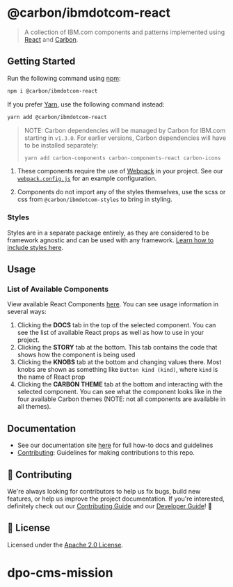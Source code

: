 # @carbon/ibmdotcom-react

> A collection of IBM.com components and patterns implemented using
> [React](https://reactjs.org/) and
> [Carbon](https://www.carbondesignsystem.com/).

## Getting Started

Run the following command using [npm](https://www.npmjs.com/):

```bash
npm i @carbon/ibmdotcom-react
```

If you prefer [Yarn](https://yarnpkg.com/en/), use the following command
instead:

```bash
yarn add @carbon/ibmdotcom-react
```

> NOTE: Carbon dependencies will be managed by Carbon for IBM.com starting in
> `v1.3.0`. For earlier versions, Carbon dependencies will have to be installed
> separately:
>
> ```bash
> yarn add carbon-components carbon-components-react carbon-icons
> ```

1. These components require the use of [Webpack](https://webpack.js.org/) in
   your project. See our
   [`webpack.config.js`](https://github.com/carbon-design-system/carbon-for-ibm-dotcom/blob/main/packages/react/.storybook/webpack.config.js)
   for an example configuration.

2. Components do not import any of the styles themselves, use the scss or css
   from `@carbon/ibmdotcom-styles` to bring in styling.

### Styles

Styles are in a separate package entirely, as they are considered to be
framework agnostic and can be used with any framework.
[Learn how to include styles here](https://github.com/carbon-design-system/carbon-for-ibm-dotcom/blob/main/packages/styles/README.md).

## Usage

### List of Available Components

View available React Components
[here](https://www.ibm.com/standards/carbon/react). You can see usage
information in several ways:

1. Clicking the **DOCS** tab in the top of the selected component. You can see
   the list of available React props as well as how to use in your project.
2. Clicking the **STORY** tab at the bottom. This tab contains the code that
   shows how the component is being used
3. Clicking the **KNOBS** tab at the bottom and changing values there. Most
   knobs are shown as something like `Button kind (kind)`, where `kind` is the
   name of React prop
4. Clicking the **CARBON THEME** tab at the bottom and interacting with the
   selected component. You can see what the component looks like in the four
   available Carbon themes (NOTE: not all components are available in all
   themes).

## Documentation

- See our documentation site [here](https://www.ibm.com/standards/carbon) for
  full how-to docs and guidelines
- [Contributing](https://github.com/carbon-design-system/carbon-for-ibm-dotcom/blob/main/.github/CONTRIBUTING.md):
  Guidelines for making contributions to this repo.

## 🙌 Contributing

We're always looking for contributors to help us fix bugs, build new features,
or help us improve the project documentation. If you're interested, definitely
check out our
[Contributing Guide](https://github.com/carbon-design-system/carbon-for-ibm-dotcom/blob/main/.github/CONTRIBUTING.md)
and our
[Developer Guide](https://github.com/carbon-design-system/carbon-for-ibm-dotcom/blob/main/docs/developing.md)!
👀

## 📝 License

Licensed under the
[Apache 2.0 License](https://github.com/carbon-design-system/carbon-for-ibm-dotcom/blob/main/LICENSE).

# dpo-cms-mission

